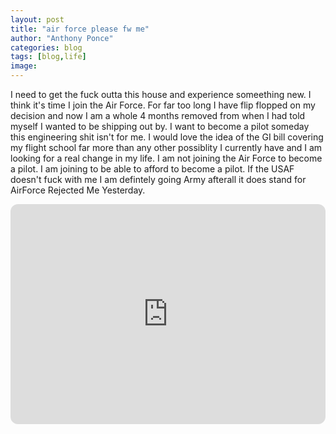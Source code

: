```yaml
---
layout: post
title: "air force please fw me"
author: "Anthony Ponce"
categories: blog
tags: [blog,life]
image: 
---
```

I need to get the fuck outta this house and experience someething new. I think it's time I join the Air Force. For far too long I have flip flopped on my decision and now I am a whole 4 months removed from when I had told myself I wanted to be shipping out by. 
I want to become a pilot someday this engineering shit isn't for me. I would love the idea of the GI bill covering my flight school far more than any other possiblity I currently have and I am looking for a real change in my life. I am not joining the Air Force to become a pilot. I am joining to be able to afford to become a pilot.
If the USAF doesn't fuck with me I am defintely going Army afterall it does stand for AirForce Rejected Me Yesterday.


<iframe style="border-radius:12px" src="https://open.spotify.com/embed/track/2LhhnqrHPWvXYveZVHLKrd?utm_source=generator" width="100%" height="352" frameBorder="0" allowfullscreen="" allow="autoplay; clipboard-write; encrypted-media; fullscreen; picture-in-picture" loading="lazy"></iframe>
